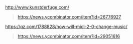 http://www.kunstderfuge.com/
> https://news.ycombinator.com/item?id=26776927

https://qz.com/1788828/how-will-midi-2-0-change-music/
> https://news.ycombinator.com/item?id=29051616